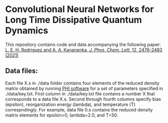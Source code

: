 # Convolutional Neural Networks for Long Time Dissipative Quantum Dynamics

This repository contains code and data accompanying the following paper: [L. E. H. Rodriguez and A. A. Kananenka, *J. Phys. Chem. Lett.* 12, 2476-2483 (2021)](https://pubs.acs.org/doi/10.1021/acs.jpclett.1c00079)

## Data files:
Each file X.s in ./data folder contains four elements of the reduced density matrix obtained by running [PHI software](https://www.ks.uiuc.edu/Research/phi/)
for a set of parameters specified in ./data/key.txt. First column in ./data/key.txt file contains a number X that corresponds to a data file X.s. Second through
fourth columns specify bias (epsilon), reorganization energy (lambda), and temperature (T) correspndingly. For example, data file 0.s contains the reduced density matrix elements for 
epsilon=0, lambda=2.0, and T=50.
